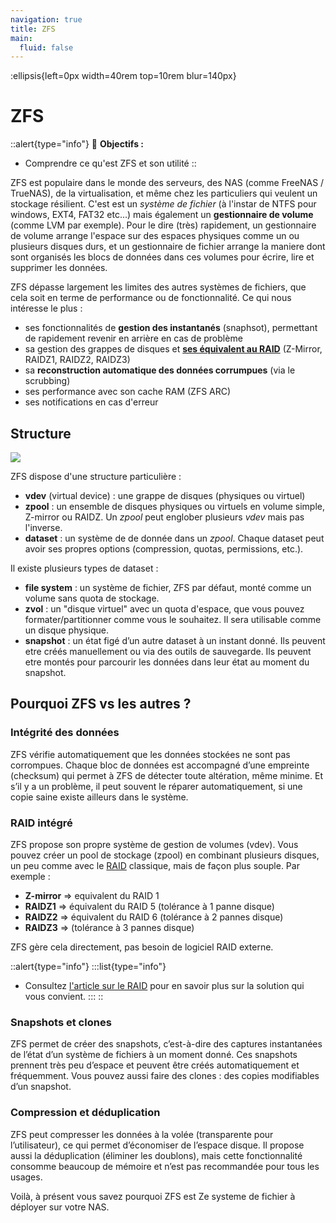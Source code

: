 ```yaml
---
navigation: true
title: ZFS
main:
  fluid: false
---
```

:ellipsis{left=0px width=40rem top=10rem blur=140px}
# ZFS

::alert{type="info"}
🎯 __Objectifs :__
- Comprendre ce qu'est ZFS et son utilité
::

ZFS est populaire dans le monde des serveurs, des NAS (comme FreeNAS / TrueNAS), de la virtualisation, et même chez les particuliers qui veulent un stockage résilient. C'est est un _système de fichier_ (à l'instar de NTFS pour windows, EXT4, FAT32 etc...) mais également un __gestionnaire de volume__ (comme LVM par exemple). Pour le dire (très) rapidement, un gestionnaire de volume arrange l'espace sur des espaces physiques comme un ou plusieurs disques durs, et un gestionnaire de fichier arrange la maniere dont sont organisés les blocs de données dans ces volumes pour écrire, lire et supprimer les données.


ZFS dépasse largement les limites des autres systèmes de fichiers, que cela soit en terme de performance ou de fonctionnalité.
Ce qui nous intéresse le plus :
- ses fonctionnalités de __gestion des instantanés__ (snaphsot), permettant de rapidement revenir en arrière en cas de problème
- sa gestion des grappes de disques et [__ses équivalent au RAID__](/generalites/raid) (Z-Mirror, RAIDZ1, RAIDZ2, RAIDZ3)
- sa __reconstruction automatique des données corrumpues__ (via le scrubbing)
- ses performance avec son cache RAM (ZFS ARC)
- ses notifications en cas d'erreur

## Structure

![](/img/global/zfs.svg)

ZFS dispose d'une structure particulière :

- __vdev__ (virtual device) : une grappe de disques (physiques ou virtuel)
- __zpool__ : un ensemble de disques physiques ou virtuels en volume simple, Z-mirror ou RAIDZ. Un _zpool_ peut englober plusieurs _vdev_ mais pas l'inverse.
- __dataset__ : un système de de donnée dans un _zpool_. Chaque dataset peut avoir ses propres options (compression, quotas, permissions, etc.).

Il existe plusieurs types de dataset :
- __file system__ : un système de fichier, ZFS par défaut, monté comme un volume sans quota de stockage.
- __zvol__ : un "disque virtuel" avec un quota d'espace, que vous pouvez formater/partitionner comme vous le souhaitez. Il sera utilisable comme un disque physique.
- __snapshot__ : un état figé d’un autre dataset à un instant donné. Ils peuvent etre créés manuellement ou via des outils de sauvegarde. Ils peuvent etre montés pour parcourir les données dans leur état au moment du snapshot.

## Pourquoi ZFS vs les autres ?

### Intégrité des données

ZFS vérifie automatiquement que les données stockées ne sont pas corrompues. Chaque bloc de données est accompagné d’une empreinte (checksum) qui permet à ZFS de détecter toute altération, même minime. Et s’il y a un problème, il peut souvent le réparer automatiquement, si une copie saine existe ailleurs dans le système.

### RAID intégré

ZFS propose son propre système de gestion de volumes (vdev). Vous pouvez créer un pool de stockage (zpool) en combinant plusieurs disques, un peu comme avec le [RAID](/generalites/raid) classique, mais de façon plus souple. Par exemple :
- __Z-mirror__ => equivalent du RAID 1
- __RAIDZ1__ => équivalent du RAID 5 (tolérance à 1 panne disque)
- __RAIDZ2__ => équivalent du RAID 6 (tolérance à 2 pannes disque)
- __RAIDZ3__ => (tolérance à 3 pannes disque)

ZFS gère cela directement, pas besoin de logiciel RAID externe.

::alert{type="info"}
:::list{type="info"}
- Consultez [l'article sur le RAID](/generalites/raid) pour en savoir plus sur la solution qui vous convient.
:::
::

### Snapshots et clones

ZFS permet de créer des snapshots, c’est-à-dire des captures instantanées de l’état d’un système de fichiers à un moment donné. Ces snapshots prennent très peu d’espace et peuvent être créés automatiquement et fréquemment. Vous pouvez aussi faire des clones : des copies modifiables d’un snapshot.

### Compression et déduplication

ZFS peut compresser les données à la volée (transparente pour l’utilisateur), ce qui permet d’économiser de l’espace disque. Il propose aussi la déduplication (éliminer les doublons), mais cette fonctionnalité consomme beaucoup de mémoire et n’est pas recommandée pour tous les usages.

Voilà, à présent vous savez pourquoi ZFS est Ze systeme de fichier à déployer sur votre NAS.